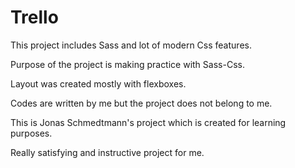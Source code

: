 # Trello

This project includes Sass and lot of modern Css features.

Purpose of the project is making practice with Sass-Css.

Layout was created mostly with flexboxes.

Codes are written by me but the project does not belong to me.

This is Jonas Schmedtmann's project which is created for learning purposes.

Really satisfying and instructive project for me.
